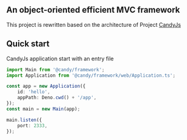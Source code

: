 ## An object-oriented efficient MVC framework

This project is rewritten based on the architecture of Project [CandyJs](https://github.com/candyframework)


## Quick start

CandyJs application start with an entry file

```typescript
import Main from '@candy/framework';
import Application from '@candy/framework/web/Application.ts';

const app = new Application({
    id: 'hello',
    appPath: Deno.cwd() + '/app',
});
const main = new Main(app);

main.listen({
    port: 2333,
});

```
